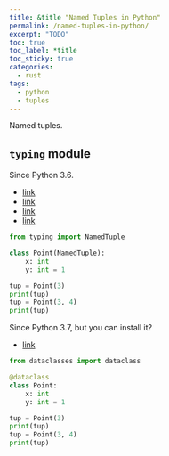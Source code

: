 ```yaml
---
title: &title "Named Tuples in Python"
permalink: /named-tuples-in-python/
excerpt: "TODO"
toc: true
toc_label: *title
toc_sticky: true
categories:
  - rust
tags:
  - python
  - tuples
---
```


Named tuples.


## `typing` module

Since Python 3.6.

  * [link](https://stackoverflow.com/questions/2970608/what-are-named-tuples-in-python)
  * [link](https://stackoverflow.com/questions/34269772/type-hints-in-namedtuple/34269877)
  * [link](http://www.attrs.org/en/stable/why.html#namedtuples)
  * [link](https://docs.python.org/3/library/typing.html)

```python
from typing import NamedTuple

class Point(NamedTuple):
    x: int
    y: int = 1

tup = Point(3)
print(tup)
tup = Point(3, 4)
print(tup)
```


Since Python 3.7, but you can install it?

  * [link](https://docs.python.org/3/library/dataclasses.html)

```python
from dataclasses import dataclass

@dataclass
class Point:
    x: int
    y: int = 1

tup = Point(3)
print(tup)
tup = Point(3, 4)
print(tup)
```
